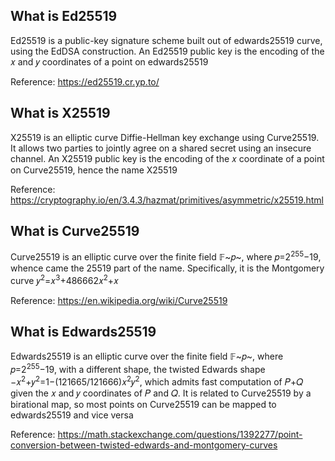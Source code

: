 
## What is Ed25519
Ed25519 is a public-key signature scheme built out of edwards25519 curve, using the EdDSA construction. An Ed25519 public key is the encoding of the 𝑥 and 𝑦 coordinates of a point on edwards25519

Reference: https://ed25519.cr.yp.to/

## What is X25519
X25519 is an elliptic curve Diffie-Hellman key exchange using Curve25519. It allows two parties to jointly agree on a shared secret using an insecure channel. An X25519 public key is the encoding of the 𝑥 coordinate of a point on Curve25519, hence the name X25519

Reference: https://cryptography.io/en/3.4.3/hazmat/primitives/asymmetric/x25519.html  


## What is Curve25519
Curve25519 is an elliptic curve over the finite field 𝔽~𝑝~, where 𝑝=2<sup>255</sup>−19, whence came the 25519 part of the name. Specifically, it is the Montgomery curve 𝑦<sup>2</sup>=𝑥<sup>3</sup>+486662𝑥<sup>2</sup>+𝑥

Reference: https://en.wikipedia.org/wiki/Curve25519 


## What is Edwards25519
Edwards25519 is an elliptic curve over the finite field 𝔽~𝑝~, where 𝑝=2<sup>255</sup>−19, with a different shape, the twisted Edwards shape −𝑥<sup>2</sup>+𝑦<sup>2</sup>=1−(121665/121666)𝑥<sup>2</sup>𝑦<sup>2</sup>, which admits fast computation of 𝑃+𝑄 given the 𝑥 and 𝑦 coordinates of 𝑃 and 𝑄. It is related to Curve25519 by a birational map, so most points on Curve25519 can be mapped to edwards25519 and vice versa

Reference: https://math.stackexchange.com/questions/1392277/point-conversion-between-twisted-edwards-and-montgomery-curves

